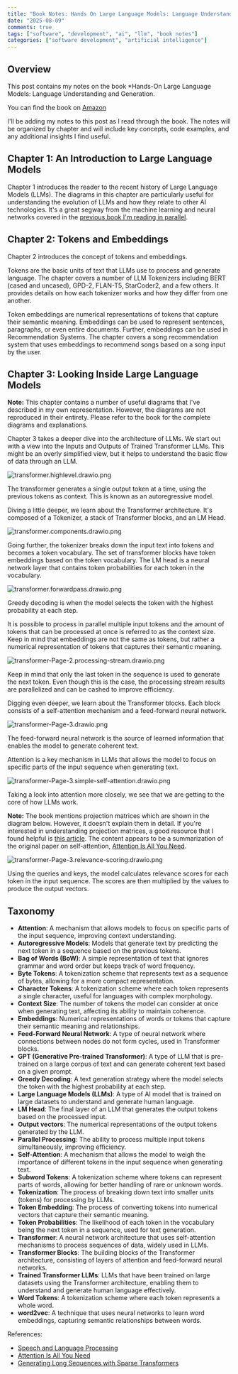 ```yaml
---
title: "Book Notes: Hands On Large Language Models: Language Understanding and Generation"
date: "2025-08-09"
comments: true
tags: ["software", "development", "ai", "llm", "book notes"]
categories: ["software development", "artificial intelligence"]
---
```


## Overview

This post contains my notes on the book *Hands-On Large Language Models: Language Understanding and Generation.

You can find the book on [Amazon](https://www.amazon.com/Hands-Large-Language-Models-Understanding/dp/1098150961/ref=sr_1_1?crid=15YBR96UBIYVO&dib=eyJ2IjoiMSJ9.1MUa46N8Y9QCki_IGnTl1T74Har-XhvVDPrysPvNR91xqhLJ0sa-Lo-hzP8m6d-7TpzEgATkhmTWKs03BoS-hwEDOJ8UNAbOsba1a0BABT9oO-kIgklm0IKct4itnWyfOMEHSECNerQ8lx8b7VWiJ-5PukzhjKCj-iJ4UrO5PhGrgMySfYZpbhYrIkEA4_JA1Yue47syrAZu414pHVdcuttxPG1hP48SxE3ZSj-3p74.Shfm-6xfdF4SfUvNKSbVNEcQM4rC4skcwznK4nbS-NM&dib_tag=se&keywords=hands+on+large+language+models&qid=1754755424&sprefix=Hands+on%2Caps%2C155&sr=8-1)

I'll be adding my notes to this post as I read through the book. The notes will be organized by chapter and will include key concepts, code examples, and any additional insights I find useful.

## Chapter 1: An Introduction to Large Language Models

Chapter 1 introduces the reader to the recent history of Large Language Models (LLMs). The diagrams in this chapter
are particularly useful for understanding the evolution of LLMs and how they relate to other AI technologies. It's a
great segway from the machine learning and neural networks covered in the [previous book I'm reading in parallel](https://johnmcostaiii.com/posts/2025-08-07-ai-ml-learning/).

## Chapter 2: Tokens and Embeddings

Chapter 2 introduces the concept of tokens and embeddings.

Tokens are the basic units of text that LLMs use to process and generate language.  The chapter covers a number of LLM
Tokenizers including BERT (cased and uncased), GPD-2, FLAN-T5, StarCoder2, and a few others.  It provides details on
how each tokenizer works and how they differ from one another.

Token embeddings are numerical representations of tokens that capture their semantic meaning. Embeddings can be used to
represent sentences, paragraphs, or even entire documents. Further, embeddings can be used in Recommendation Systems. The
chapter covers a song recommendation system that uses embeddings to recommend songs based on a song input by the user.

## Chapter 3: Looking Inside Large Language Models

**__Note:__** This chapter contains a number of useful diagrams that I've described in my own representation. However,
the diagrams are not reproduced in their entirety. Please refer to the book for the complete diagrams and explanations.

Chapter 3 takes a deeper dive into the architecture of LLMs. We start out with a view into the Inputs and Outputs of
Trained Transformer LLMs. This might be an overly simplified view, but it helps to understand the basic flow of data
through an LLM.

![transformer.highlevel.drawio.png](https://johnmcostaiii.com/img/transformers/transformer.highlevel.drawio.png)

The transformer generates a single output token at a time, using the previous tokens as context. This is known as an
autoregressive model.

Diving a little deeper, we learn about the Transformer architecture. It's composed of a Tokenizer, a stack of Transformer
blocks, and an LM Head.

![transformer.components.drawio.png](https://johnmcostaiii.com/img/transformers/transformer.components.drawio.png)

Going further, the tokenizer breaks down the input text into tokens and becomes a token vocabulary. The set of transformer
blocks have token embeddings based on the token vocabulary. The LM head is a neural network layer that contains token
probabilities for each token in the vocabulary.

![transformer.forwardpass.drawio.png](https://johnmcostaiii.com/img/transformers/transformer.forwardpass.drawio.png)

Greedy decoding is when the model selects the token with the highest probability at each step.

It is possible to process in parallel multiple input tokens and the amount of tokens that can be processed at once is
referred to as the context size.  Keep in mind that embeddings are not the same as tokens, but rather a numerical
representation of tokens that captures their semantic meaning.

![transformer-Page-2.processing-stream.drawio.png](https://johnmcostaiii.com/img/transformers/transformer-Page-2.processing-stream.drawio.png)

Keep in mind that only the last token in the sequence is used to generate the next token. Even though this is the case,
the processing stream results are parallelized and can be cashed to improve efficiency.

Digging even deeper, we learn about the Transformer blocks. Each block consists of a self-attention mechanism and a feed-forward
neural network.

![transformer-Page-3.drawio.png](https://johnmcostaiii.com/img/transformers/transformer-Page-3.drawio.png)

The feed-forward neural network is the source of learned information that enables the model to generate coherent text.

Attention is a key mechanism in LLMs that allows the model to focus on specific parts of the input sequence when
generating text.

![transformer-Page-3.simple-self-attention.drawio.png](https://johnmcostaiii.com/img/transformers/transformer-Page-3.simple-self-attention.drawio.png)

Taking a look into attention more closely, we see that we are getting to the core of how LLMs work.

**__Note:__** The book mentions projection matrices which are shown in the diagram below. However, it doesn't
explain them in detail. If you're interested in understanding projection matrices, a good resource that I found helpful
is [this article](https://sebastianraschka.com/blog/2023/self-attention-from-scratch.html#defining-the-weight-matrices).
The content appears to be a summarization of the original paper on self-attention, [Attention Is All You Need](https://arxiv.org/pdf/1706.03762).

![transformer-Page-3.relevance-scoring.drawio.png](https://johnmcostaiii.com/img/transformers/transformer-Page-3.relevance-scoring.drawio.png)

Using the queries and keys, the model calculates relevance scores for each token in the input sequence. The scores are then
multiplied by the values to produce the output vectors.



## Taxonomy

* __Attention__: A mechanism that allows models to focus on specific parts of the input sequence, improving context understanding.
* __Autoregressive Models__: Models that generate text by predicting the next token in a sequence based on the previous tokens.
* __Bag of Words (BoW)__: A simple representation of text that ignores grammar and word order but keeps track of word frequency.
* __Byte Tokens__: A tokenization scheme that represents text as a sequence of bytes, allowing for a more compact representation.
* __Character Tokens__: A tokenization scheme where each token represents a single character, useful for languages with complex morphology.
* __Context Size__: The number of tokens the model can consider at once when generating text, affecting its ability to maintain coherence.
* __Embeddings__: Numerical representations of words or tokens that capture their semantic meaning and relationships.
* __Feed-Forward Neural Network__: A type of neural network where connections between nodes do not form cycles, used in Transformer blocks.
* __GPT (Generative Pre-trained Transformer)__: A type of LLM that is pre-trained on a large corpus of text and can generate coherent text based on a given prompt.
* __Greedy Decoding__: A text generation strategy where the model selects the token with the highest probability at each step.
* __Large Language Models (LLMs)__: A type of AI model that is trained on large datasets to understand and generate human language.
* __LM Head__: The final layer of an LLM that generates the output tokens based on the processed input.
* __Output vectors__: The numerical representations of the output tokens generated by the LLM.
* __Parallel Processing__: The ability to process multiple input tokens simultaneously, improving efficiency.
* __Self-Attention__: A mechanism that allows the model to weigh the importance of different tokens in the input sequence when generating text.
* __Subword Tokens__: A tokenization scheme where tokens can represent parts of words, allowing for better handling of rare or unknown words.
* __Tokenization__: The process of breaking down text into smaller units (tokens) for processing by LLMs.
* __Token Embedding__: The process of converting tokens into numerical vectors that capture their semantic meaning.
* __Token Probabilities__: The likelihood of each token in the vocabulary being the next token in a sequence, used for text generation.
* __Transformer__: A neural network architecture that uses self-attention mechanisms to process sequences of data, widely used in LLMs.
* __Transformer Blocks__: The building blocks of the Transformer architecture, consisting of layers of attention and feed-forward neural networks.
* __Trained Transformer LLMs__: LLMs that have been trained on large datasets using the Transformer architecture, enabling them to understand and generate human language effectively.
* __Word Tokens__: A tokenization scheme where each token represents a whole word.
* __word2vec__: A technique that uses neural networks to learn word embeddings, capturing semantic relationships between words.

References:

* [Speech and Language Processing](https://web.stanford.edu/~jurafsky/slp3/)
* [Attention Is All You Need](https://arxiv.org/pdf/1706.03762)
* [Generating Long Sequences with Sparse Transformers](https://arxiv.org/pdf/1904.10509)
